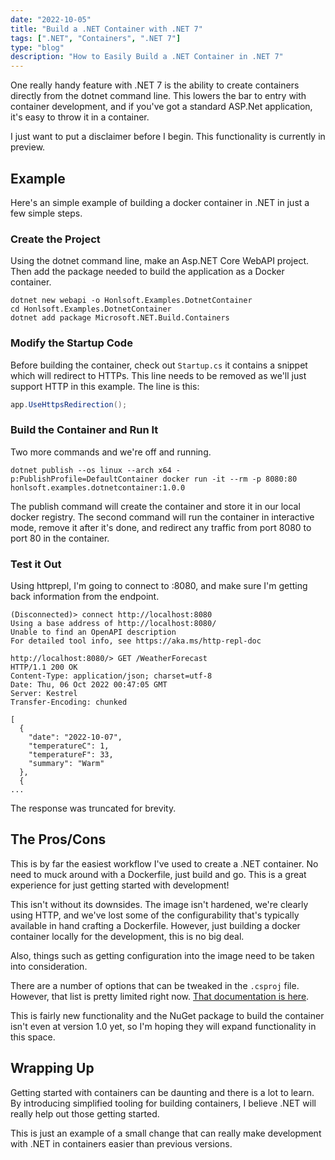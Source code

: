 ```yaml
---
date: "2022-10-05"
title: "Build a .NET Container with .NET 7"
tags: [".NET", "Containers", ".NET 7"]
type: "blog"
description: "How to Easily Build a .NET Container in .NET 7"
---
```


One really handy feature with .NET 7 is the ability to create containers directly from the dotnet command line.
This lowers the bar to entry with container development, and if you've got a standard ASP.Net application, it's easy to throw it in a container. 

I just want to put a disclaimer before I begin.  This functionality is currently in preview.

## Example

Here's an simple example of building a docker container in .NET in just a few simple steps.

### Create the Project

Using the dotnet command line, make an Asp.NET Core WebAPI project.
Then add the package needed to build the application as a Docker container.

```
dotnet new webapi -o Honlsoft.Examples.DotnetContainer
cd Honlsoft.Examples.DotnetContainer
dotnet add package Microsoft.NET.Build.Containers
```

### Modify the Startup Code

Before building the container, check out `Startup.cs` it contains a snippet which will redirect to HTTPs.
This line needs to be removed as we'll just support HTTP in this example.
The line is this:

```csharp
app.UseHttpsRedirection();
```

### Build the Container and Run It

Two more commands and we're off and running.

``
dotnet publish --os linux --arch x64 -p:PublishProfile=DefaultContainer
docker run -it --rm -p 8080:80 honlsoft.examples.dotnetcontainer:1.0.0
``

The publish command will create the container and store it in our local docker registry.
The second command will run the container in interactive mode, remove it after it's done, and redirect any traffic from port 8080 to port 80 in the container.

### Test it Out

Using httprepl, I'm going to connect to :8080, and make sure I'm getting back information from the endpoint.

```
(Disconnected)> connect http://localhost:8080
Using a base address of http://localhost:8080/
Unable to find an OpenAPI description
For detailed tool info, see https://aka.ms/http-repl-doc

http://localhost:8080/> GET /WeatherForecast
HTTP/1.1 200 OK
Content-Type: application/json; charset=utf-8
Date: Thu, 06 Oct 2022 00:47:05 GMT
Server: Kestrel
Transfer-Encoding: chunked

[
  {
    "date": "2022-10-07",
    "temperatureC": 1,
    "temperatureF": 33,
    "summary": "Warm"
  },
  {
...
```

The response was truncated for brevity.

## The Pros/Cons

This is by far the easiest workflow I've used to create a .NET container.
No need to muck around with a Dockerfile, just build and go.
This is a great experience for just getting started with development!

This isn't without its downsides.
The image isn't hardened, we're clearly using HTTP, and we've lost some of the configurability that's typically available in hand crafting a Dockerfile.
However, just building a docker container locally for the development, this is no big deal.

Also, things such as getting configuration into the image need to be taken into consideration.

There are a number of options that can be tweaked in the `.csproj` file.
However, that list is pretty limited right now.
[That documentation is here](https://github.com/dotnet/sdk-container-builds/blob/main/docs/ContainerCustomization.md).

This is fairly new functionality and the NuGet package to build the container isn't even at version 1.0 yet, so I'm hoping they will expand functionality in this space.

## Wrapping Up

Getting started with containers can be daunting and there is a lot to learn.
By introducing simplified tooling for building containers, I believe .NET will really help out those getting started.

This is just an example of a small change that can really make development with .NET in containers easier than previous versions.
